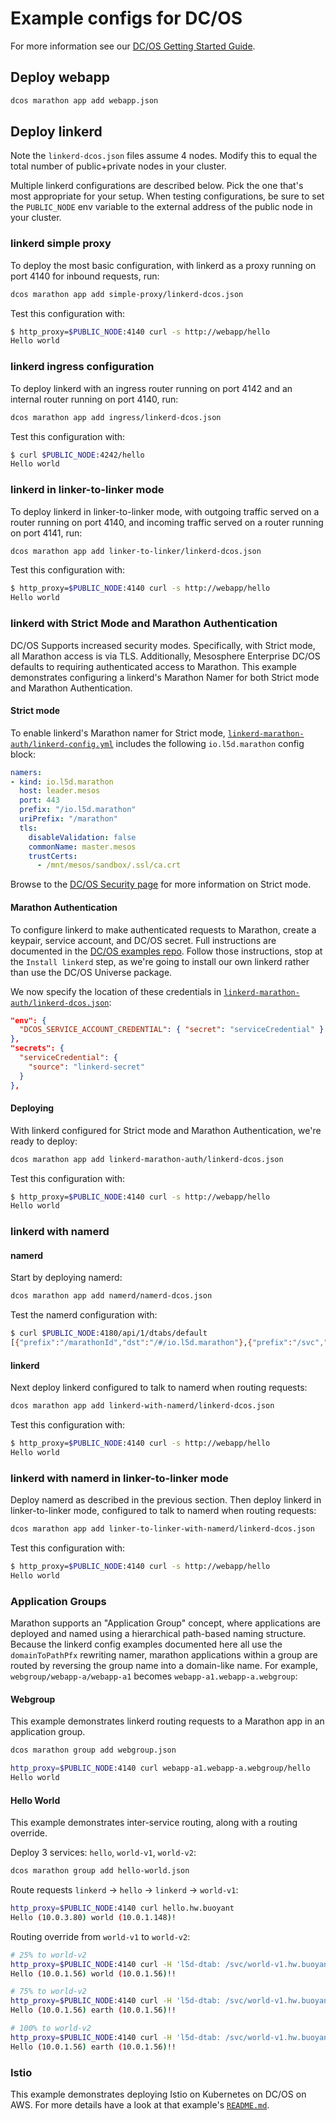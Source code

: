 # Example configs for DC/OS

For more information see our
[DC/OS Getting Started Guide](https://linkerd.io/getting-started/dcos/).

## Deploy webapp

```bash
dcos marathon app add webapp.json
```

## Deploy linkerd

Note the `linkerd-dcos.json` files assume 4 nodes. Modify this to equal the
total number of public+private nodes in your cluster.

Multiple linkerd configurations are described below. Pick the one that's most
appropriate for your setup. When testing configurations, be sure to set the
`PUBLIC_NODE` env variable to the external address of the public node in your
cluster.

### linkerd simple proxy

To deploy the most basic configuration, with linkerd as a proxy running on port
4140 for inbound requests, run:

```bash
dcos marathon app add simple-proxy/linkerd-dcos.json
```

Test this configuration with:

```bash
$ http_proxy=$PUBLIC_NODE:4140 curl -s http://webapp/hello
Hello world
```

### linkerd ingress configuration

To deploy linkerd with an ingress router running on port 4142 and an internal
router running on port 4140, run:

```bash
dcos marathon app add ingress/linkerd-dcos.json
```

Test this configuration with:

```bash
$ curl $PUBLIC_NODE:4242/hello
Hello world
```

### linkerd in linker-to-linker mode

To deploy linkerd in linker-to-linker mode, with outgoing traffic served on a
router running on port 4140, and incoming traffic served on a router running on
port 4141, run:

```bash
dcos marathon app add linker-to-linker/linkerd-dcos.json
```

Test this configuration with:

```bash
$ http_proxy=$PUBLIC_NODE:4140 curl -s http://webapp/hello
Hello world
```

### linkerd with Strict Mode and Marathon Authentication

DC/OS Supports increased security modes. Specifically, with Strict mode, all
Marathon access is via TLS. Additionally, Mesosphere Enterprise DC/OS defaults
to requiring authenticated access to Marathon. This example demonstrates
configuring a linkerd's Marathon Namer for both Strict mode and Marathon
Authentication.

#### Strict mode

To enable linkerd's Marathon namer for Strict mode,
[`linkerd-marathon-auth/linkerd-config.yml`](linkerd-marathon-auth/linkerd-config.yml)
includes the following `io.l5d.marathon` config block:

```yaml
namers:
- kind: io.l5d.marathon
  host: leader.mesos
  port: 443
  prefix: "/io.l5d.marathon"
  uriPrefix: "/marathon"
  tls:
    disableValidation: false
    commonName: master.mesos
    trustCerts:
      - /mnt/mesos/sandbox/.ssl/ca.crt
```

Browse to the [DC/OS Security page](https://docs.mesosphere.com/1.9/security/)
for more information on Strict mode.

#### Marathon Authentication

To configure linkerd to make authenticated requests to Marathon, create a
keypair, service account, and DC/OS secret. Full instructions are documented in
the [DC/OS examples repo](https://github.com/dcos/examples/tree/master/linkerd/1.9#mesosphere-enterprise-dcos).
Follow those instructions, stop at the `Install linkerd` step, as we're going to
install our own linkerd rather than use the DC/OS Universe package.

We now specify the location of these credentials in
[`linkerd-marathon-auth/linkerd-dcos.json`](linkerd-marathon-auth/linkerd-dcos.json):

```json
"env": {
  "DCOS_SERVICE_ACCOUNT_CREDENTIAL": { "secret": "serviceCredential" }
},
"secrets": {
  "serviceCredential": {
    "source": "linkerd-secret"
  }
},
```

#### Deploying

With linkerd configured for Strict mode and Marathon Authentication, we're ready
to deploy:

```bash
dcos marathon app add linkerd-marathon-auth/linkerd-dcos.json
```

Test this configuration with:

```bash
$ http_proxy=$PUBLIC_NODE:4140 curl -s http://webapp/hello
Hello world
```

### linkerd with namerd

#### namerd

Start by deploying namerd:

```bash
dcos marathon app add namerd/namerd-dcos.json
```

Test the namerd configuration with:

```bash
$ curl $PUBLIC_NODE:4180/api/1/dtabs/default
[{"prefix":"/marathonId","dst":"/#/io.l5d.marathon"},{"prefix":"/svc","dst":"/$/io.buoyant.http.domainToPathPfx/marathonId"}]
```

#### linkerd

Next deploy linkerd configured to talk to namerd when routing requests:

```bash
dcos marathon app add linkerd-with-namerd/linkerd-dcos.json
```

Test this configuration with:

```bash
$ http_proxy=$PUBLIC_NODE:4140 curl -s http://webapp/hello
Hello world
```

### linkerd with namerd in linker-to-linker mode

Deploy namerd as described in the previous section. Then deploy linkerd in
linker-to-linker mode, configured to talk to namerd when routing requests:

```bash
dcos marathon app add linker-to-linker-with-namerd/linkerd-dcos.json
```

Test this configuration with:

```bash
$ http_proxy=$PUBLIC_NODE:4140 curl -s http://webapp/hello
Hello world
```

### Application Groups

Marathon supports an "Application Group" concept, where applications are
deployed and named using a hierarchical path-based naming structure. Because the
linkerd config examples documented here all use the `domainToPathPfx` rewriting
namer, marathon applications within a group are routed by reversing the group
name into a domain-like name. For example, `webgroup/webapp-a/webapp-a1` becomes `webapp-a1.webapp-a.webgroup`:

#### Webgroup

This example demonstrates linkerd routing requests to a Marathon app in an application group.

```bash
dcos marathon group add webgroup.json
```

```bash
http_proxy=$PUBLIC_NODE:4140 curl webapp-a1.webapp-a.webgroup/hello
Hello world
```

#### Hello World

This example demonstrates inter-service routing, along with a routing override.

Deploy 3 services: `hello`, `world-v1`, `world-v2`:

```bash
dcos marathon group add hello-world.json
```

Route requests `linkerd` -> `hello` -> `linkerd` -> `world-v1`:

```bash
http_proxy=$PUBLIC_NODE:4140 curl hello.hw.buoyant
Hello (10.0.3.80) world (10.0.1.148)!
```

Routing override from `world-v1` to `world-v2`:

```bash
# 25% to world-v2
http_proxy=$PUBLIC_NODE:4140 curl -H 'l5d-dtab: /svc/world-v1.hw.buoyant => 3 * /marathonId/buoyant/hw/world-v1 & /marathonId/buoyant/hw/world-v2' hello.hw.buoyant
Hello (10.0.1.56) world (10.0.1.56)!!

# 75% to world-v2
http_proxy=$PUBLIC_NODE:4140 curl -H 'l5d-dtab: /svc/world-v1.hw.buoyant => /marathonId/buoyant/hw/world-v1 & 3 * /marathonId/buoyant/hw/world-v2' hello.hw.buoyant
Hello (10.0.1.56) earth (10.0.1.56)!!

# 100% to world-v2
http_proxy=$PUBLIC_NODE:4140 curl -H 'l5d-dtab: /svc/world-v1.hw.buoyant => /svc/world-v2.hw.buoyant' hello.hw.buoyant
Hello (10.0.1.56) earth (10.0.1.56)!!
```

### Istio

This example demonstrates deploying Istio on Kubernetes on DC/OS on AWS. For
more details have a look at that example's [`README.md`](istio/README.md).
